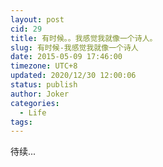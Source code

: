 ```yaml
---
layout: post
cid: 29
title: 有时候。。我感觉我就像一个诗人。
slug: 有时候-我感觉我就像一个诗人
date: 2015-05-09 17:46:00
timezone: UTC+8
updated: 2020/12/30 12:00:06
status: publish
author: Joker
categories: 
  - Life
tags: 
---
```



待续...